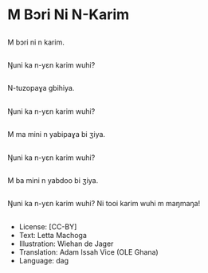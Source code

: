 # M Bɔri Ni N-Karim

##
M bɔri ni n karim.

##
Ŋuni ka n-yɛn karim wuhi?

##
N-tuzopaɣa gbihiya.

##
Ŋuni ka n-yɛn karim wuhi?

##
M ma mini n yabipaɣa bi ʒiya.

##
Ŋuni ka n-yɛn karim wuhi?

##
M ba mini n yabdoo bi ʒiya.

##
Ŋuni ka n-yɛn karim wuhi? Ni tooi karim wuhi m maŋmaŋa!

##
* License: [CC-BY]
* Text: Letta Machoga
* Illustration: Wiehan de Jager
* Translation: Adam Issah Vice (OLE Ghana)
* Language: dag
